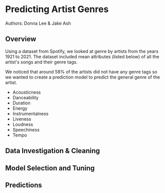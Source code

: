 # Predicting Artist Genres

Authors: Donna Lee & Jake Ash

## Overview 

Using a dataset from Spotify, we looked at genre by artists from the years 1921 to 2021. The dataset included mean attributes (listed below) of all the artist's songs and their genre tags. 

We noticed that around 58% of the artists did not have any genre tags so we wanted to create a prediction model to predict the general genre of the artist. 

* Acousticness
* Danceability
* Duration 
* Energy
* Instrumentalness
* Liveness
* Loudness
* Speechiness
* Tempo



## Data Investigation & Cleaning




## Model Selection and Tuning

## Predictions 
